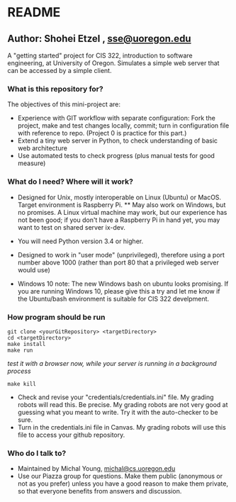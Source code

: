 # README #
## Author: Shohei Etzel , sse@uoregon.edu ##

A "getting started" project for CIS 322, introduction to software
engineering,  at University of Oregon.
Simulates a simple web server that can be accessed by a simple client.

### What is this repository for? ###

The objectives of this mini-project are:

  * Experience with GIT workflow with separate configuration:  Fork the project, make and test changes locally, commit;  turn in configuration file with reference to repo. (Project 0 is practice for this part.)
  * Extend a tiny web server in Python, to check understanding of basic web architecture
  * Use automated tests to check progress (plus manual tests for good measure)

### What do I need?  Where will it work? ###

* Designed for Unix, mostly interoperable on Linux (Ubuntu) or MacOS.
  Target environment is Raspberry Pi.
  ** May also work on Windows, but no promises.  A Linux virtual machine
   may work, but our experience has not been good; if you don't have a
   Raspberry Pi in hand yet, you may want to test on shared server
  ix-dev.
* You will need Python version 3.4 or higher.
* Designed to work in "user mode" (unprivileged), therefore using a port
  number above 1000 (rather than port 80 that a privileged web server would use)

* Windows 10 note:  The new Windows bash on ubuntu looks promising.
  If you are running Windows 10, please give this a try and let me
  know if the Ubuntu/bash environment is suitable for CIS 322
  develpment.

### How program should be run ###

  ~~~~
  git clone <yourGitRepository> <targetDirectory>
  cd <targetDirectory>
  make install
  make run
  ~~~~
  *test it with a browser now, while your server is
  running in a background process*

  ~~~~
  make kill
  ~~~~

* Check and revise your "credentials/credentials.ini" file.  My
  grading robots will read this. Be precise. My grading robots
  are not very good at guessing what you meant to write.  Try
  it with the auto-checker to be sure.
* Turn in the credentials.ini file in Canvas.  My grading robots will
  use this file to access your github repository.

### Who do I talk to? ###

* Maintained by Michal Young, michal@cs.uoregon.edu
* Use our Piazza group for questions. Make them public (anonymous or not as you prefer) unless you have a good reason to make them private, so that everyone benefits from answers and discussion.
